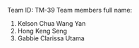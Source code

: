 Team ID: TM-39
Team members full name:
1. Kelson Chua Wang Yan
2. Hong Keng Seng
3. Gabbie Clarissa Utama
